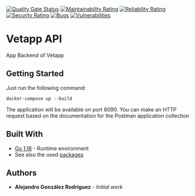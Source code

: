 [![Quality Gate Status](https://sonarcloud.io/api/project_badges/measure?project=vet-app_vet-medical-history-api&metric=alert_status)](https://sonarcloud.io/dashboard?id=vet-app_vet-medical-history-api)
[![Maintainability Rating](https://sonarcloud.io/api/project_badges/measure?project=vet-app_vet-medical-history-api&metric=sqale_rating)](https://sonarcloud.io/dashboard?id=vet-app_vet-medical-history-api)
[![Reliability Rating](https://sonarcloud.io/api/project_badges/measure?project=vet-app_vet-medical-history-api&metric=reliability_rating)](https://sonarcloud.io/dashboard?id=vet-app_vet-medical-history-api)
[![Security Rating](https://sonarcloud.io/api/project_badges/measure?project=vet-app_vet-medical-history-api&metric=security_rating)](https://sonarcloud.io/dashboard?id=vet-app_vet-medical-history-api)
[![Bugs](https://sonarcloud.io/api/project_badges/measure?project=vet-app_vet-medical-history-api&metric=bugs)](https://sonarcloud.io/dashboard?id=vet-app_vet-medical-history-api)
[![Vulnerabilities](https://sonarcloud.io/api/project_badges/measure?project=vet-app_vet-medical-history-api&metric=vulnerabilities)](https://sonarcloud.io/dashboard?id=vet-app_vet-medical-history-api)

# Vetapp API

App Backend of Vetapp

## Getting Started

Just run the following command:

```
docker-compose up --build
```

The application will be available on port 8090. You can make an HTTP request based on the documentation for the Postman application collection


## Built With

* [Go 1.16](https://nodejs.org/en/) - Runtime environment
* See also the used [packages](https://github.com/vet-app/vet-medical-history-api/blob/main/go.mod)

## Authors

* **Alejandro González Rodríguez** - *Initial work*
